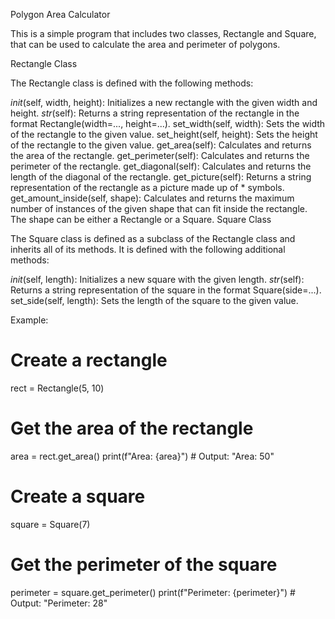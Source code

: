 Polygon Area Calculator

This is a simple program that includes two classes, Rectangle and Square, that can be used to calculate the area and perimeter of polygons.

Rectangle Class

The Rectangle class is defined with the following methods:

_init_(self, width, height): Initializes a new rectangle with the given width and height.
_str_(self): Returns a string representation of the rectangle in the format Rectangle(width=..., height=...).
set_width(self, width): Sets the width of the rectangle to the given value.
set_height(self, height): Sets the height of the rectangle to the given value.
get_area(self): Calculates and returns the area of the rectangle.
get_perimeter(self): Calculates and returns the perimeter of the rectangle.
get_diagonal(self): Calculates and returns the length of the diagonal of the rectangle.
get_picture(self): Returns a string representation of the rectangle as a picture made up of * symbols.
get_amount_inside(self, shape): Calculates and returns the maximum number of instances of the given shape that can fit inside the rectangle. The shape can be either a Rectangle or a Square.
Square Class

The Square class is defined as a subclass of the Rectangle class and inherits all of its methods. It is defined with the following additional methods:

_init_(self, length): Initializes a new square with the given length.
_str_(self): Returns a string representation of the square in the format Square(side=...).
set_side(self, length): Sets the length of the square to the given value.

Example:

# Create a rectangle
rect = Rectangle(5, 10)

# Get the area of the rectangle
area = rect.get_area()
print(f"Area: {area}")  # Output: "Area: 50"

# Create a square
square = Square(7)

# Get the perimeter of the square
perimeter = square.get_perimeter()
print(f"Perimeter: {perimeter}")  # Output: "Perimeter: 28"
